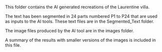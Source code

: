 
This folder contains the AI generated recreations of the Laurentine villa. 

The text has been segmented in 24 parts numbered P1 to P24 that are used as inputs to the AI tools. These text files are in the Segmented_Text folder.

The image files produced by the AI tool are in the images folder. 

A summary of the results with smaller versions of the images is included in this file.  
